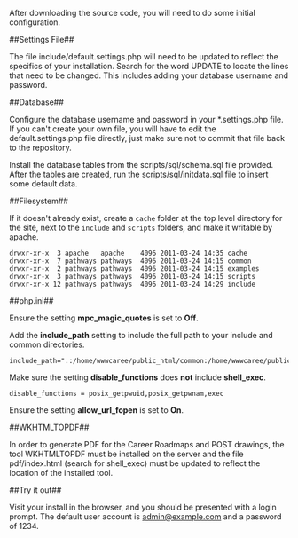 After downloading the source code, you will need to do some initial configuration.

##Settings File##

The file include/default.settings.php will need to be updated to reflect the specifics of your installation. Search for the word
UPDATE to locate the lines that need to be changed. This includes adding your database username and password.

##Database##

Configure the database username and password in your *.settings.php file. If you can't create your own file, you will have to edit the default.settings.php file directly, just make sure not to commit that file back to the repository.

Install the database tables from the scripts/sql/schema.sql file provided. After the tables are created, run the scripts/sql/initdata.sql file to insert some default data.

##Filesystem##

If it doesn't already exist, create a `cache` folder at the top level directory for the site, next to the `include` and `scripts` folders, and make it writable by apache.

```
drwxr-xr-x  3 apache   apache    4096 2011-03-24 14:35 cache
drwxr-xr-x  7 pathways pathways  4096 2011-03-24 14:15 common
drwxr-xr-x  2 pathways pathways  4096 2011-03-24 14:15 examples
drwxr-xr-x  3 pathways pathways  4096 2011-03-24 14:15 scripts
drwxr-xr-x 12 pathways pathways  4096 2011-03-24 14:29 include
```

##php.ini##

Ensure the setting __mpc_magic_quotes__ is set to __Off__.

Add the __include_path__ setting to include the full path to your include and common directories. 
```
include_path=".:/home/wwwcaree/public_html/common:/home/wwwcaree/public_html/include"
```

Make sure the setting __disable_functions__ does __not__ include __shell_exec__.
```
disable_functions = posix_getpwuid,posix_getpwnam,exec
```

Ensure the setting __allow_url_fopen__ is set to __On__.

##WKHTMLTOPDF##

In order to generate PDF for the Career Roadmaps and POST drawings, the tool WKHTMLTOPDF must be installed on the server and the file
pdf/index.html (search for shell_exec) must be updated to reflect the location of the installed tool.

##Try it out##

Visit your install in the browser, and you should be presented with a login prompt. The default user account is admin@example.com and a password of 1234. 
